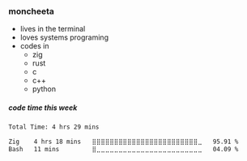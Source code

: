 ### moncheeta
* lives in the terminal
* loves systems programing
* codes in
  * zig
  * rust
  * c
  * c++
  * python

##### code time this week
<!--START_SECTION:waka-->

```txt
Total Time: 4 hrs 29 mins

Zig    4 hrs 18 mins   ⣿⣿⣿⣿⣿⣿⣿⣿⣿⣿⣿⣿⣿⣿⣿⣿⣿⣿⣿⣿⣿⣿⣿⣿⣀   95.91 %
Bash   11 mins         ⣿⣀⣀⣀⣀⣀⣀⣀⣀⣀⣀⣀⣀⣀⣀⣀⣀⣀⣀⣀⣀⣀⣀⣀⣀   04.09 %
```

<!--END_SECTION:waka-->
